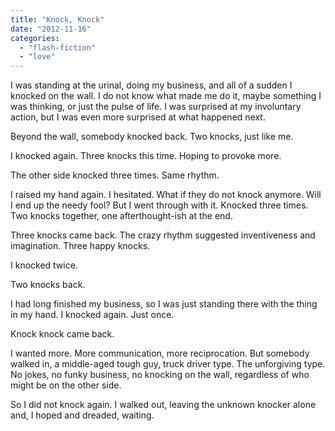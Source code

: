 ```yaml
---
title: "Knock, Knock"
date: "2012-11-16"
categories: 
  - "flash-fiction"
  - "love"
---
```


I was standing at the urinal, doing my business, and all of a sudden I knocked on the wall. I do not know what made me do it, maybe something I was thinking, or just the pulse of life. I was surprised at my involuntary action, but I was even more surprised at what happened next.

Beyond the wall, somebody knocked back. Two knocks, just like me.

I knocked again. Three knocks this time. Hoping to provoke more.

The other side knocked three times. Same rhythm.

I raised my hand again. I hesitated. What if they do not knock anymore. Will I end up the needy fool? But I went through with it. Knocked three times. Two knocks together, one afterthought-ish at the end.

Three knocks came back. The crazy rhythm suggested inventiveness and imagination. Three happy knocks.

I knocked twice.

Two knocks back.

I had long finished my business, so I was just standing there with the thing in my hand. I knocked again. Just once.

Knock knock came back.

I wanted more. More communication, more reciprocation. But somebody walked in, a middle-aged tough guy, truck driver type. The unforgiving type. No jokes, no funky business, no knocking on the wall, regardless of who might be on the other side.

So I did not knock again. I walked out, leaving the unknown knocker alone and, I hoped and dreaded, waiting.
